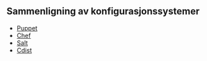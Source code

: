 Sammenligning av konfigurasjonssystemer
---------------------------------------

* [Puppet][p]
* [Chef][c]
* [Salt][s]
* [Cdist][cd]

[p]: http://puppetlabs.com
[c]: http://opscode.com/chef
[s]: http://saltstack.org/
[cd]: http://www.nico.schottelius.org/software/cdist/

